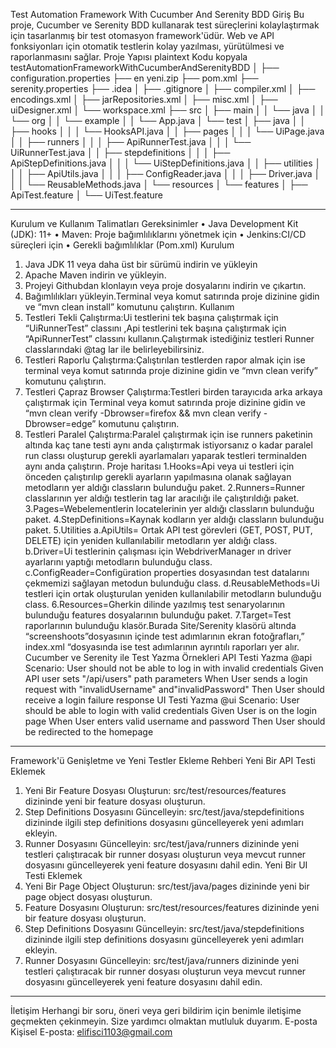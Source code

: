 Test Automation Framework With Cucumber And Serenity BDD 
Giriş
Bu proje, Cucumber ve Serenity BDD kullanarak test süreçlerini kolaylaştırmak için tasarlanmış bir test otomasyon framework'üdür. Web ve API fonksiyonları için otomatik testlerin kolay yazılması, yürütülmesi ve raporlanmasını sağlar.
Proje Yapısı
plaintext
Kodu kopyala
testAutomationFrameworkWithCucumberAndSerenityBDD
│
├── configuration.properties
├── en yeni.zip
├── pom.xml
├── serenity.properties
├── .idea
│   ├── .gitignore
│   ├── compiler.xml
│   ├── encodings.xml
│   ├── jarRepositories.xml
│   ├── misc.xml
│   ├── uiDesigner.xml
│   └── workspace.xml
├── src
│   ├── main
│   │   └── java
│   │       └── org
│   │           └── example
│   │               └── App.java
│   └── test
│       ├── java
│       │   ├── hooks
│       │   │   └── HooksAPI.java
│       │   ├── pages
│       │   │   └── UiPage.java
│       │   ├── runners
│       │   │   ├── ApiRunnerTest.java
│       │   │   └── UiRunnerTest.java
│       │   ├── stepdefinitions
│       │   │   ├── ApiStepDefinitions.java
│       │   │   └── UiStepDefinitions.java
│       │   ├── utilities
│       │   │   ├── ApiUtils.java
│       │   │   ├── ConfigReader.java
│       │   │   ├── Driver.java
│       │   │   └── ReusableMethods.java
│       └── resources
│           └── features
│               ├── ApiTest.feature
│               └── UiTest.feature
________________________________________
Kurulum ve Kullanım Talimatları
Gereksinimler
•	Java Development Kit (JDK): 11+
•	Maven: Proje bağımlılıklarını yönetmek için
•	Jenkins:CI/CD süreçleri için
•	Gerekli bağımlılıklar (Pom.xml)
Kurulum
1.	Java JDK 11 veya daha üst bir sürümü indirin ve yükleyin
2.	Apache Maven indirin ve yükleyin.
3.	Projeyi Githubdan klonlayın veya proje dosyalarını indirin ve çıkartın.
4.	Bağımlılıkları yükleyin.Terminal veya komut satırında proje dizinine gidin ve “mvn clean install” komutunu çalıştırın.
 Kullanım
1.	Testleri Tekli Çalıştırma:Ui testlerini tek başına çalıştırmak için “UiRunnerTest” classını ,Api testlerini tek başına çalıştırmak için  “ApiRunnerTest” classını kullanın.Çalıştırmak istediğiniz testleri Runner classlarındaki @tag lar ile belirleyebilirsiniz.
2.	Testleri Raporlu Çalıştırma:Çalıştırılan testlerden rapor almak için ise terminal veya komut satırında proje dizinine gidin ve “mvn clean verify” komutunu çalıştırın.
3.	Testleri Çapraz Browser Çalıştırma:Testleri birden tarayıcıda arka arkaya çalıştırmak için Terminal veya komut satırında proje dizinine gidin ve “mvn clean verify -Dbrowser=firefox && mvn clean verify -Dbrowser=edge” komutunu çalıştırın.
4.	Testleri Paralel Çalıştırma:Paralel çalıştırmak için ise runners paketinin altında kaç tane testi aynı anda çalıştırmak istiyorsanız o kadar paralel run classı oluşturup gerekli ayarlamaları yaparak testleri terminalden aynı anda çalıştırın.
  Proje haritası
 1.Hooks=Api veya ui testleri için önceden çalıştırılıp gerekli ayarların yapılmasına olanak sağlayan metodların yer aldığı classların bulunduğu paket.
 2.Runners=Runner classlarının yer aldığı testlerin tag lar aracılığı ile çalıştırıldığı paket.
 3.Pages=Webelementlerin locatelerinin yer aldığı classların bulunduğu paket.
4.StepDefinitions=Kaynak kodların yer aldığı classların bulunduğu paket.
5.Utilities
a.ApiUtils= Ortak API test görevleri (GET, POST, PUT, DELETE) için yeniden kullanılabilir metodların yer aldığı class.
b.Driver=Ui testlerinin çalışması için WebdriverManager ın driver ayarlarını yaptığı metodların bulunduğu class.
c.ConfigReader=Configüration properties dosyasından test datalarını çekmemizi sağlayan metodun bulunduğu class.
d.ReusableMethods=Ui testleri için ortak oluşturulan yeniden kullanılabilir metodların bulunduğu class.
6.Resources=Gherkin dilinde yazılmış test senaryolarının bulunduğu features dosyalarının bulunduğu paket.
7.Target=Test raporlarının bulunduğu klasör.Burada Site/Serenity klasörü altında “screenshoots”dosyasının içinde test adımlarının ekran fotoğrafları,” index.xml “dosyasında ise test adımlarının ayrıntılı raporları yer alır.
   Cucumber ve Serenity ile Test Yazma Örnekleri
   API Testi Yazma
  @api
  Scenario: User should not be able to log in with invalid credentials
  Given API user sets "/api/users" path parameters
  When User sends a login request with "invalidUsername" and"invalidPassword"
  Then User should receive a login failure response
UI Testi Yazma
@ui
 Scenario: User should be able to login with valid credentials
  Given User is on the login page
  When User enters valid username and password
  Then User should be redirected to the homepage
________________________________________
Framework'ü Genişletme ve Yeni Testler Ekleme Rehberi
Yeni Bir API Testi Eklemek
1.	Yeni Bir Feature Dosyası Oluşturun: src/test/resources/features dizininde yeni bir feature dosyası oluşturun.
2.	Step Definitions Dosyasını Güncelleyin: src/test/java/stepdefinitions dizininde ilgili step definitions dosyasını güncelleyerek yeni adımları ekleyin.
3.	Runner Dosyasını Güncelleyin: src/test/java/runners dizininde yeni testleri çalıştıracak bir runner dosyası oluşturun veya mevcut runner dosyasını güncelleyerek yeni feature dosyasını dahil edin.
Yeni Bir UI Testi Eklemek
1.	Yeni Bir Page Object Oluşturun: src/test/java/pages dizininde yeni bir page object dosyası oluşturun.
2.	Feature Dosyasını Oluşturun: src/test/resources/features dizininde yeni bir feature dosyası oluşturun.
3.	Step Definitions Dosyasını Güncelleyin: src/test/java/stepdefinitions dizininde ilgili step definitions dosyasını güncelleyerek yeni adımları ekleyin.
4.	Runner Dosyasını Güncelleyin: src/test/java/runners dizininde yeni testleri çalıştıracak bir runner dosyası oluşturun veya mevcut runner dosyasını güncelleyerek yeni feature dosyasını dahil edin.
________________________________________
İletişim
Herhangi bir soru, öneri veya geri bildirim için benimle iletişime geçmekten çekinmeyin. Size yardımcı olmaktan mutluluk duyarım.
E-posta
Kişisel E-posta: elifisci1103@gmail.com

